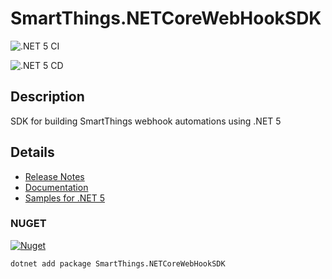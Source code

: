 # SmartThings.NETCoreWebHookSDK

![.NET 5 CI](https://github.com/ianisms/SmartThings.NETCoreWebHookSDK/workflows/.NET%205%20CI/badge.svg)

![.NET 5 CD](https://github.com/ianisms/SmartThings.NETCoreWebHookSDK/workflows/.NET%205%20CD/badge.svg)

## Description

SDK for building SmartThings webhook automations using .NET 5

## Details

- [Release Notes](https://github.com/ianisms/SmartThings.NETCoreWebHookSDK/blob/master/docs/RELEASENOTES.md)
- [Documentation](https://ianisms.github.io/SmartThings.NETCoreWebHookSDK/)
- [Samples for .NET 5](https://github.com/ianisms/SmartThings.NETCoreWebHookSDK/tree/master/samples)

### NUGET

[![Nuget](https://img.shields.io/nuget/v/SmartThings.NETCoreWebHookSDK)](https://www.nuget.org/packages/SmartThings.NETCoreWebHookSDK/)

```batch
dotnet add package SmartThings.NETCoreWebHookSDK
```
